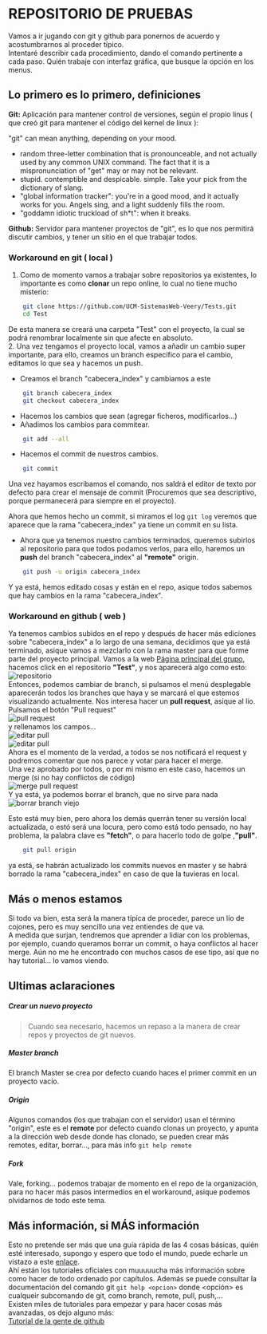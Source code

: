 # REPOSITORIO DE PRUEBAS

Vamos a ir jugando con git y github para ponernos de acuerdo y acostumbrarnos al proceder típico.  
Intentaré describir cada procedimiento, dando el comando pertinente a cada paso. Quién trabaje con interfaz gráfica, que busque la opción en los menus.

  
## Lo primero es lo primero, definiciones

**Git:** Aplicación para mantener control de versiones, según el propio linus ( que creó git para mantener el código del kernel de linux ):

"git" can mean anything, depending on your mood.
 - random three-letter combination that is pronounceable, and not
   actually used by any common UNIX command.  The fact that it is a
   mispronunciation of "get" may or may not be relevant.
 - stupid. contemptible and despicable. simple. Take your pick from the
   dictionary of slang.
 - "global information tracker": you're in a good mood, and it actually
   works for you. Angels sing, and a light suddenly fills the room.
 - "goddamn idiotic truckload of sh*t": when it breaks.  
 
**Github:** Servidor para mantener proyectos de "git", es lo que nos permitirá discutir cambios, y tener un sitio en el que trabajar todos.
  
### Workaround en git ( local )
1. Como de momento vamos a trabajar sobre repositorios ya existentes, lo importante es como **clonar** un repo online, lo cual no tiene mucho misterio:
```bash
    git clone https://github.com/UCM-SistemasWeb-Veery/Tests.git
    cd Test
```
De esta manera se creará una carpeta "Test" con el proyecto, la cual se podrá renombrar localmente sin que afecte en absoluto.  
2. Una vez tengamos el proyecto local, vamos a añadir un cambio super importante, para ello, creamos un branch específico para el cambio, editamos lo que sea y hacemos un push.  
 * Creamos el branch "cabecera_index" y cambiamos a este
```bash
    git branch cabecera_index
    git checkout cabecera_index
```
 * Hacemos los cambios que sean (agregar ficheros, modificarlos...)
 * Añadimos los cambios para commitear.
```bash
    git add --all
```
 * Hacemos el commit de nuestros cambios.
```bash
    git commit
```
Una vez hayamos escribamos el comando, nos saldrá el editor de texto por defecto para crear el mensaje de commit (Procuremos que sea descriptivo, porque permanecerá para siempre en el proyecto).
  
  Ahora que hemos hecho un commit, si miramos el log `git log` veremos que aparece que la rama "cabecera_index" ya tiene un commit en su lista.
   * Ahora que ya tenemos nuestro cambios terminados, queremos subirlos al repositorio para que todos podamos verlos, para ello, haremos un **push** del branch "cabecera_index" al **"remote"** origin.
```bash
    git push -u origin cabecera_index
```
Y ya está, hemos editado cosas y están en el repo, asique todos sabemos que hay cambios en la rama "cabecera_index".

### Workaround en github ( web )
Ya tenemos cambios subidos en el repo y después de hacer más ediciones sobre "cabecera_index" a lo largo de una semana, decidimos que ya está terminado, asique vamos a mezclarlo con la rama master para que forme parte del proyecto principal.
Vamos a la web [Página principal del grupo](https://github.com/UCM-SistemasWeb-Veery/), hacemos click en el         repositorio **"Test"**, y nos aparecerá algo como esto:   
![repositorio](https://github.com/UCM-SistemasWeb-Veery/Tests/tree/master/img/Repositorio.png)  
 Entonces, podemos cambiar de branch, si pulsamos el menú desplegable aparecerán todos los branches que haya y se      marcará el que estemos visualizando actualmente.
Nos interesa hacer un **pull request**, asique al lío. Pulsamos el botón "Pull request"  
![pull request](https://github.com/UCM-SistemasWeb-Veery/Tests/tree/master/img/crear_pull_request.png "pull")  
y rellenamos los campos...  
![editar pull](https://github.com/UCM-SistemasWeb-Veery/Tests/tree/master/img/editar_request.png "edit")  
![editar pull](https://github.com/UCM-SistemasWeb-Veery/Tests/tree/master/img/editar_request_2.png "edit")  
Ahora es el momento de la verdad, a todos se nos notificará el request y podremos comentar que nos parece y votar para hacer el merge.  
Una vez aprobado por todos, o por mi mismo en este caso, hacemos un merge (si no hay conflictos de código)  
![merge pull request](https://github.com/UCM-SistemasWeb-Veery/Tests/tree/master/img/merge_request.png "merge")  
Y ya está, ya podemos borrar el branch, que no sirve para nada  
![borrar branch viejo](https://github.com/UCM-SistemasWeb-Veery/Tests/tree/master/img/merge_terminado.png "delete")  

Esto está muy bien, pero ahora los demás querrán tener su versión local actualizada, o estó será una locura, pero como está todo pensado, no hay problema, la palabra clave es **"fetch"**, o para hacerlo todo de golpe ,**"pull"**.
```bash
    git pull origin
```

ya está, se habrán actualizado los commits nuevos en master y se habrá borrado la rama "cabecera_index" en caso de que la tuvieras en local. 
  
    
## Más o menos estamos
Si todo va bien, esta será la manera típica de proceder, parece un lío de cojones, pero es muy sencillo una vez entiendes de que va.  
A medida que surjan, tendremos que aprender a lidiar con los problemas, por ejemplo, cuando queramos borrar un commit, o haya conflictos al hacer merge. Aún no me he encontrado con muchos casos de ese tipo, así que no hay tutorial... lo vamos viendo.


## Ultimas aclaraciones
##### Crear un nuevo proyecto
>Cuando sea necesario, hacemos un repaso a la manera de crear repos y proyectos de git nuevos.
##### Master branch
El branch Master se crea por defecto cuando haces el primer commit en un proyecto vacío.
##### Origin
Algunos comandos (los que trabajan con el servidor) usan el término "origin", este es el **remote** por defecto cuando clonas un proyecto, y apunta a la dirección web desde donde has clonado, se pueden crear más remotes, editar, borrar..., para más info `git help remote`
##### Fork
Vale, forking... podemos trabajar de momento en el repo de la organización, para no hacer más pasos intermedios en el workaround, asique podemos olvidarnos de todo este tema.


## Más información, si MÁS información
Esto no pretende ser más que una guía rápida de las 4 cosas básicas, quién esté interesado, supongo y espero que todo el mundo, puede echarle un vistazo a este
[enlace](http://git-scm.com/book/en/v2/Getting-Started-About-Version-Control).  
Ahí están los tutoriales oficiales con muuuuucha más información sobre como hacer de todo ordenado por capítulos. Además se puede consultar la documentación del comando git `git help <opcion>` donde <opción> es cualqueir subcomando de git, como branch, remote, pull, push,...  
Existen miles de tutoriales para empezar y para hacer cosas más avanzadas, os dejo alguno más:  
[Tutorial de la gente de github](https://guides.github.com/activities/hello-world/)
